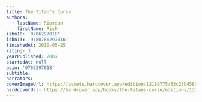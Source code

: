 ```yaml
---
title: The Titan's Curse
authors:
  - lastName: Riordan
    firstName: Rick
isbn10: '0786297018'
isbn13: '9780786297016'
finishedAt: 2010-05-25
rating: 3
yearPublished: 2007
startedAt: null
asin: '0786297018'
subtitle:
narrators:
coverImageUrl: https://assets.hardcover.app/edition/12189775/33c23b45601b0b1177d944ac993a810370a9d101.jpeg
hardcoverUrl: https://hardcover.app/books/the-titans-curse/editions/13716867
---
```

